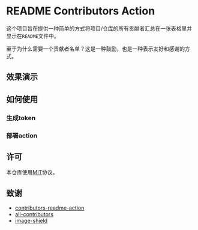 # README Contributors Action

这个项目旨在提供一种简单的方式将项目/仓库的所有贡献者汇总在一张表格里并显示在`README`文件中。

至于为什么需要一个贡献者名单？这是一种鼓励，也是一种表示友好和感谢的方式。

## 效果演示

<!-- readme: collaborators,contributors -start -->
<!-- readme: collaborators,contributors -end -->

## 如何使用

### 生成token

### 部署action

## 许可

本仓库使用[MIT](./LICENSE)协议。

## 致谢

- [contributors-readme-action](https://github.com/akhilmhdh/contributors-readme-action.git)
- [all-contributors](https://github.com/all-contributors/all-contributors.git)
- [image-shield](https://github.com/badges/shields)
